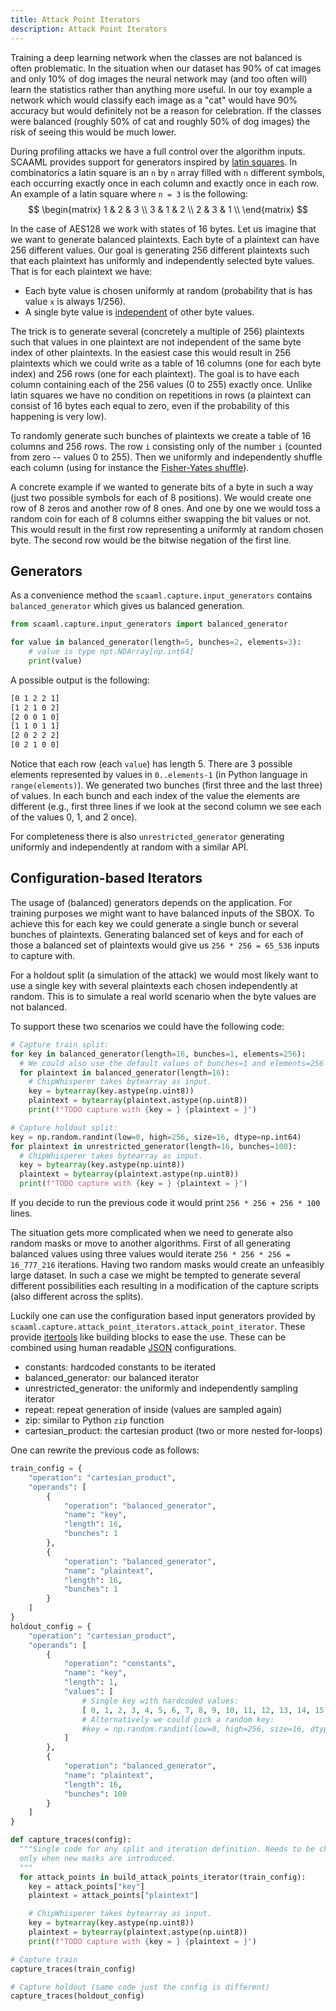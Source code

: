 ```yaml
---
title: Attack Point Iterators
description: Attack Point Iterators
---
```


Training a deep learning network when the classes are not balanced is often
problematic.  In the situation when our dataset has 90% of cat images and only
10% of dog images the neural network may (and too often will) learn the
statistics rather than anything more useful.  In our toy example a network
which would classify each image as a "cat" would have 90% accuracy but would
definitely not be a reason for celebration.  If the classes were balanced
(roughly 50% of cat and roughly 50% of dog images) the risk of seeing this
would be much lower.

During profiling attacks we have a full control over the algorithm inputs.
SCAAML provides support for generators inspired by [latin
squares](https://en.wikipedia.org/wiki/Latin_square).  In combinatorics a latin
square is an `n` by `n` array filled with `n` different symbols, each occurring
exactly once in each column and exactly once in each row.  An example of a
latin square where `n = 3` is the following:
$$
\begin{matrix}
    1 & 2 & 3 \\
    3 & 1 & 2 \\
    2 & 3 & 1 \\
\end{matrix}
$$

In the case of AES128 we work with states of 16 bytes.  Let us imagine that we
want to generate balanced plaintexts.  Each byte of a plaintext can have 256
different values.  Our goal is generating 256 different plaintexts such that
each plaintext has uniformly and independently selected byte values.  That is
for each plaintext we have:

-   Each byte value is chosen uniformly at random (probability that is has
    value `x` is always 1/256).
-   A single byte value is
    [independent](https://en.wikipedia.org/wiki/Independence_(probability_theory))
of other byte values.

The trick is to generate several (concretely a multiple of 256) plaintexts such
that values in one plaintext are not independent of the same byte index of
other plaintexts.  In the easiest case this would result in 256 plaintexts
which we could write as a table of 16 columns (one for each byte index) and 256
rows (one for each plaintext).  The goal is to have each column containing each
of the 256 values (0 to 255) exactly once.  Unlike latin squares we have no
condition on repetitions in rows (a plaintext can consist of 16 bytes each
equal to zero, even if the probability of this happening is very low).

To randomly generate such bunches of plaintexts we create a table of 16 columns
and 256 rows.  The row `i` consisting only of the number `i` (counted from zero
-- values 0 to 255).  Then we uniformly and independently shuffle each column
(using for instance the [Fisher-Yates
shuffle](https://en.wikipedia.org/wiki/Fisher%E2%80%93Yates_shuffle)).

A concrete example if we wanted to generate bits of a byte in such a way (just
two possible symbols for each of 8 positions).  We would create one row of 8
zeros and another row of 8 ones.  And one by one we would toss a random coin
for each of 8 columns either swapping the bit values or not.  This would result
in the first row representing a uniformly at random chosen byte.  The second
row would be the bitwise negation of the first line.

## Generators

As a convenience method the `scaaml.capture.input_generators` contains
`balanced_generator` which gives us balanced generation.

```python
from scaaml.capture.input_generators import balanced_generator

for value in balanced_generator(length=5, bunches=2, elements=3):
    # value is type npt.NDArray[np.int64]
    print(value)
```

A possible output is the following:

```bash
[0 1 2 2 1]
[1 2 1 0 2]
[2 0 0 1 0]
[1 1 0 1 1]
[2 0 2 2 2]
[0 2 1 0 0]
```

Notice that each row (each `value`) has length 5.  There are 3 possible
elements represented by values in `0..elements-1` (in Python language in
`range(elements)`).  We generated two bunches (first three and the last three)
of values.  In each bunch and each index of the value the elements are
different (e.g., first three lines if we look at the second column we see each
of the values 0, 1, and 2 once).

For completeness there is also `unrestricted_generator` generating uniformly
and independently at random with a similar API.

## Configuration-based Iterators

The usage of (balanced) generators depends on the application.  For training
purposes we might want to have balanced inputs of the SBOX.  To achieve this
for each key we could generate a single bunch or several bunches of plaintexts.
Generating balanced set of keys and for each of those a balanced set of
plaintexts would give us `256 * 256 = 65_536` inputs to capture with.

For a holdout split (a simulation of the attack) we would most likely want to
use a single key with several plaintexts each chosen independently at random.
This is to simulate a real world scenario when the byte values are not
balanced.

To support these two scenarios we could have the following code:

```python
# Capture train split:
for key in balanced_generator(length=16, bunches=1, elements=256):
  # We could also use the default values of bunches=1 and elements=256
  for plaintext in balanced_generator(length=16):
    # ChipWhisperer takes bytearray as input.
    key = bytearray(key.astype(np.uint8))
    plaintext = bytearray(plaintext.astype(np.uint8))
    print(f"TODO capture with {key = } {plaintext = }")

# Capture holdout split:
key = np.random.randint(low=0, high=256, size=16, dtype=np.int64)
for plaintext in unrestricted_generator(length=16, bunches=100):
  # ChipWhisperer takes bytearray as input.
  key = bytearray(key.astype(np.uint8))
  plaintext = bytearray(plaintext.astype(np.uint8))
  print(f"TODO capture with {key = } {plaintext = }")
```

If you decide to run the previous code it would print `256 * 256 + 256 * 100`
lines.

The situation gets more complicated when we need to generate also random masks
or move to another algorithms.  First of all generating balanced values using
three values would iterate `256 * 256 * 256 = 16_777_216` iterations.  Having
two random masks would create an unfeasibly large dataset.  In such a case we
might be tempted to generate several different possibilities each resulting in
a modification of the capture scripts (also different across the splits).

Luckily one can use the configuration based input generators provided by
`scaaml.capture.attack_point_iterators.attack_point_iterator`.  These provide
[itertools](https://docs.python.org/3/library/itertools.html) like building
blocks to ease the use.  These can be combined using human readable
[JSON](https://en.wikipedia.org/wiki/JSON) configurations.

-   constants: hardcoded constants to be iterated
-   balanced_generator: our balanced iterator
-   unrestricted_generator: the uniformly and independently sampling iterator
-   repeat: repeat generation of inside (values are sampled again)
-   zip: similar to Python `zip` function
-   cartesian_product: the cartesian product (two or more nested for-loops)

One can rewrite the previous code as follows:

```python
train_config = {
    "operation": "cartesian_product",
    "operands": [
        {
            "operation": "balanced_generator",
            "name": "key",
            "length": 16,
            "bunches": 1
        },
        {
            "operation": "balanced_generator",
            "name": "plaintext",
            "length": 16,
            "bunches": 1
        }
    ]
}
holdout_config = {
    "operation": "cartesian_product",
    "operands": [
        {
            "operation": "constants",
            "name": "key",
            "length": 1,
            "values": [
                # Single key with hardcoded values:
                [ 0, 1, 2, 3, 4, 5, 6, 7, 8, 9, 10, 11, 12, 13, 14, 15 ]
                # Alternatively we could pick a random key:
                #key = np.random.randint(low=0, high=256, size=16, dtype=np.int64)
            ]
        },
        {
            "operation": "balanced_generator",
            "name": "plaintext",
            "length": 16,
            "bunches": 100
        }
    ]
}

def capture_traces(config):
  """Single code for any split and iteration definition. Needs to be changed
  only when new masks are introduced.
  """
  for attack_points in build_attack_points_iterator(train_config):
    key = attack_points["key"]
    plaintext = attack_points["plaintext"]

    # ChipWhisperer takes bytearray as input.
    key = bytearray(key.astype(np.uint8))
    plaintext = bytearray(plaintext.astype(np.uint8))
    print(f"TODO capture with {key = } {plaintext = }")

# Capture train
capture_traces(train_config)

# Capture holdout (same code just the config is different)
capture_traces(holdout_config)
```
